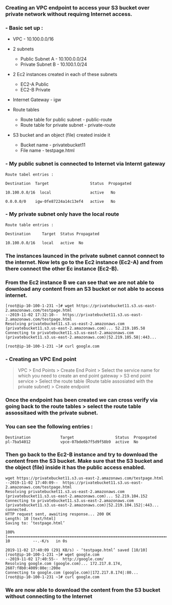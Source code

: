 ### Creating an VPC endpoint to access your S3 bucket over private network without requirng Internet access.

### - Basic set up :

 * VPC  - 10.100.0.0/16
 * 2 subnets 
   *  Public Subnet A - 10.100.0.0/24
   *  Private Subnet B - 10.100.1.0/24
 
* 2 Ec2 instances created in each of these subnets
  * EC2-A Public
  * EC2-B Private

* Internet Gateway - igw 
* Route tables 
  * Route table for public subnet - public-route
  * Route table for private subnet - private-route
  
 * S3 bucket and an object (file) created inside it
   * Bucket name - privatebucket11
   * File name - testpage.html
 

### - My public subnet is connected to Internet via Internt gateway 

```
Route tabel entries :

Destination  Target                  Status  Propagated

10.100.0.0/16  local                 active   No

0.0.0.0/0    igw-0fe87224a14c13ef4   active   No
```
### - My private subnet only have the local route
```
Route table entries :

Destination     Target  Status Propagated

10.100.0.0/16   local   active  No
```
### The instances launced in the private subnet cannot connect to the internet. Now lets go to the Ec2 instance (Ec2-A) and from there connect the other Ec instance (Ec2-B).

### From the Ec2 instance B we can see that we are not able to download any content from an S3 bucket or not able to access internet.
```
[root@ip-10-100-1-231 ~]# wget https://privatebucket11.s3.us-east-2.amazonaws.com/testpage.html
--2019-11-02 17:32:10--  https://privatebucket11.s3.us-east-2.amazonaws.com/testpage.html
Resolving privatebucket11.s3.us-east-2.amazonaws.com (privatebucket11.s3.us-east-2.amazonaws.com)... 52.219.105.58
Connecting to privatebucket11.s3.us-east-2.amazonaws.com (privatebucket11.s3.us-east-2.amazonaws.com)|52.219.105.58|:443...

[root@ip-10-100-1-231 ~]# curl google.com
```

### - Creating an VPC End point
> VPC > End Points > Create End Point > Select the service name for which you need to create an end point gateway > S3 end point service > Select the route table (Route table assosiated with the private subnet)  > Create endpoint

### Once the endpoint has been created we can cross verify via going back to the route tables > select the route table assossitaed with the private subnet.

### You can see the following entries :
```
Destination             Target                  Status  Propagated
pl-7ba54012             vpce-07bde6b7f5d9f58b9  active  No
```

### Then go back to the Ec2-B instance and try to download the content from the S3 bucket. Make sure that the S3 bucket and the object (file) inside it has the public access enabled.
```
wget https://privatebucket11.s3.us-east-2.amazonaws.com/testpage.html
--2019-11-02 17:40:09--  https://privatebucket11.s3.us-east-2.amazonaws.com/testpage.html
Resolving privatebucket11.s3.us-east-2.amazonaws.com (privatebucket11.s3.us-east-2.amazonaws.com)... 52.219.104.152
Connecting to privatebucket11.s3.us-east-2.amazonaws.com (privatebucket11.s3.us-east-2.amazonaws.com)|52.219.104.152|:443... connected.
HTTP request sent, awaiting response... 200 OK
Length: 10 [text/html]
Saving to: ‘testpage.html’

100%[============================================================================================>] 10          --.-K/s   in 0s      

2019-11-02 17:40:09 (291 KB/s) - ‘testpage.html’ saved [10/10]
[root@ip-10-100-1-231 ~]# wget google.com
--2019-11-02 17:40:55--  http://google.com/
Resolving google.com (google.com)... 172.217.8.174, 2607:f8b0:4009:80e::200e
Connecting to google.com (google.com)|172.217.8.174|:80...
[root@ip-10-100-1-231 ~]# curl google.com

```
### We are now able to download the content from the S3 bucket without connecting to the Internet 





